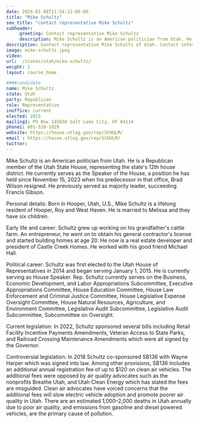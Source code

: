 ```yaml
---
date: 2024-01-08T11:54:12-05:00
title: "Mike Schultz"
seo_title: "contact representative Mike Schultz"
subheader:
     greeting: Contact representative Mike Schultz
     description: Mike Schultz is an American politician from Utah. He is a Republican member of the Utah State House, representing the state's 12th house district. He currently serves as the Speaker of the House, a position he has held since November 15, 2023 when his predecessor in that office, Brad Wilson resigned.
description: Contact representative Mike Schultz of Utah. Contact information for Mike Schultz includes email address, phone number, and mailing address.
image: mike-schultz.jpeg
video:
url:  /states/utah/mike-schultz/
weight: 1
layout: course_home

####candidate
name: Mike Schultz
state: Utah
party: Republican
role: Representative
inoffice: current
elected: 2015
mailing1: PO Box 145030 Salt Lake City, UT 84114
phone1: 801-538-1029
website: https://house.utleg.gov/rep/SCHULM/
email : https://house.utleg.gov/rep/SCHULM/
twitter:
---
```


Mike Schultz is an American politician from Utah. He is a Republican member of the Utah State House, representing the state's 12th house district. He currently serves as the Speaker of the House, a position he has held since November 15, 2023 when his predecessor in that office, Brad Wilson resigned. He previously served as majority leader, succeeding Francis Gibson.

Personal details:
Born in Hooper, Utah, U.S., Mike Schultz is a lifelong resident of Hooper, Roy and West Haven. He is married to Melissa and they have six children.

Early life and career:
Schultz grew up working on his grandfather's cattle farm. An entrepreneur, he went on to obtain his general contractor's license and started building homes at age 20. He now is a real estate developer and president of Castle Creek Homes. He worked with his good friend Michael Hall.

Political career:
Schultz was first elected to the Utah House of Representatives in 2014 and began serving January 1, 2015. He is currently serving as House Speaker. Rep. Schultz currently serves on the Business, Economic Development, and Labor Appropriations Subcommittee, Executive Appropriations Committee, House Education Committee, House Law Enforcement and Criminal Justice Committee, House Legislative Expense Oversight Committee, House Natural Resources, Agriculture, and Environment Committee, Legislative Audit Subcommittee, Legislative Audit Subcommittee, Subcommittee on Oversight.

Current legislation:
In 2022, Schultz sponsored several bills including Retail Facility Incentive Payments Amendments, Veteran Access to State Parks, and Railroad Crossing Maintenance Amendments which were all signed by the Governor.

Controversial legislation:
In 2018 Schultz co-sponsored SB136 with Wayne Harper which was signed into law. Among other provisions, SB136 includes an additional annual registration fee of up to $120 on clean air vehicles. The additional fees were opposed by air quality advocates such as the nonprofits Breathe Utah, and Utah Clean Energy which has stated the fees are misguided. Clean air advocates have voiced concerns that the additional fees will slow electric vehicle adoption and promote poorer air quality in Utah. There are an estimated 1,000–2,000 deaths in Utah annually due to poor air quality, and emissions from gasoline and diesel powered vehicles, are the primary cause of pollution.

